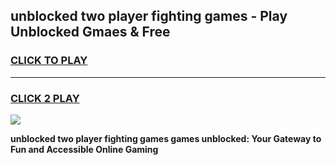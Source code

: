 
## unblocked two player fighting games - Play Unblocked Gmaes & Free
<h3>
<a href="https://premium.freeplayer.one?title=unblocked_two_player_fighting_games&ref=19F">CLICK TO PLAY</a></h3>
<hr>

<h3>
<a href="https://premium.freeplayer.one?title=unblocked_two_player_fighting_games&ref=19F">CLICK 2 PLAY</a>
  
</h3>

<a href="https://premium.freeplayer.one?title=unblocked_two_player_fighting_games&ref=19F/"><img src="https://clearcache.store/games.png"></a>


**unblocked two player fighting games games unblocked: Your Gateway to Fun and Accessible Online Gaming**

